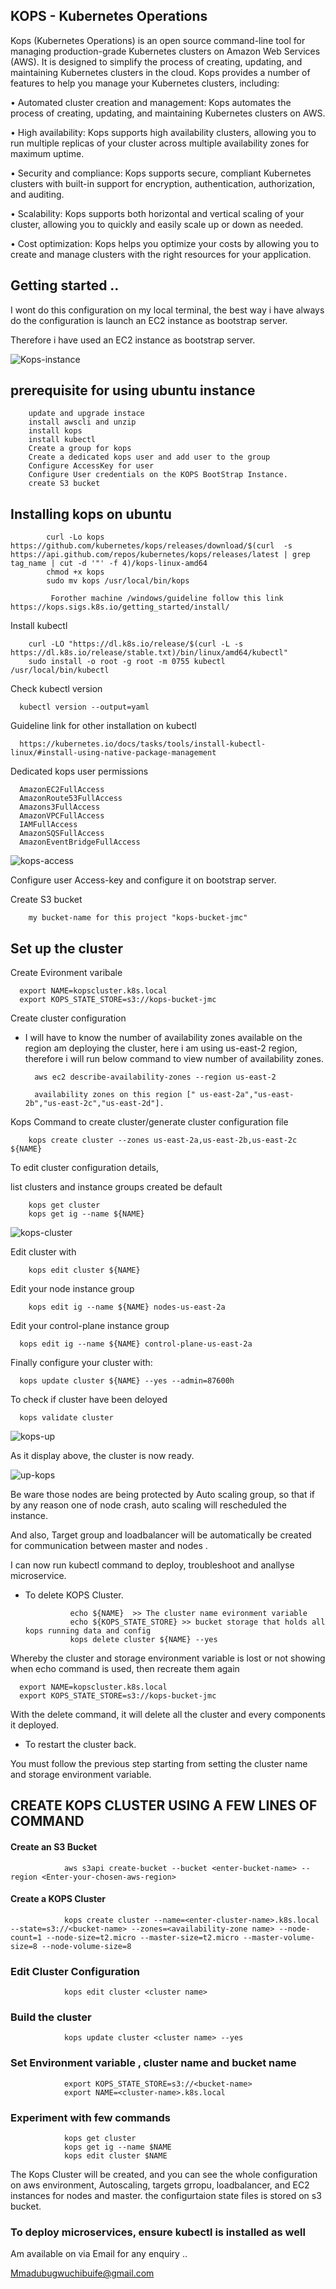 ## KOPS - Kubernetes Operations

Kops (Kubernetes Operations) is an open source command-line tool for managing production-grade Kubernetes clusters on Amazon Web Services (AWS). It is designed to simplify the process of creating, updating, and maintaining Kubernetes clusters in the cloud. Kops provides a number of features to help you manage your Kubernetes clusters, including:

• Automated cluster creation and management: Kops automates the process of creating, updating, and maintaining Kubernetes clusters on AWS.

• High availability: Kops supports high availability clusters, allowing you to run multiple replicas of your cluster across multiple availability zones for maximum uptime.

• Security and compliance: Kops supports secure, compliant Kubernetes clusters with built-in support for encryption, authentication, authorization, and auditing.

• Scalability: Kops supports both horizontal and vertical scaling of your cluster, allowing you to quickly and easily scale up or down as needed.

• Cost optimization: Kops helps you optimize your costs by allowing you to create and manage clusters with the right resources for your application.

## Getting started  ..

I wont do this configuration on my local terminal, the best way i have always do the configuration is launch an EC2 instance as bootstrap server.

Therefore i have used an EC2 instance as bootstrap server.

![Kops-instance](https://user-images.githubusercontent.com/101070055/232312851-fb308db0-7136-446d-9ef5-61fc47c9bcab.png)

## prerequisite for using ubuntu instance

        update and upgrade instace 
        install awscli and unzip
        install kops
        install kubectl
        Create a group for kops
        Create a dedicated kops user and add user to the group
        Configure AccessKey for user
        Configure User credentials on the KOPS BootStrap Instance.
        create S3 bucket

## Installing kops on ubuntu

            curl -Lo kops https://github.com/kubernetes/kops/releases/download/$(curl  -s  https://api.github.com/repos/kubernetes/kops/releases/latest | grep tag_name | cut -d '"' -f 4)/kops-linux-amd64
            chmod +x kops
            sudo mv kops /usr/local/bin/kops

             Forother machine /windows/guideline follow this link https://kops.sigs.k8s.io/getting_started/install/
             
Install kubectl

        curl -LO "https://dl.k8s.io/release/$(curl -L -s https://dl.k8s.io/release/stable.txt)/bin/linux/amd64/kubectl"
        sudo install -o root -g root -m 0755 kubectl /usr/local/bin/kubectl

Check kubectl version

      kubectl version --output=yaml

Guideline link for other installation on kubectl

      https://kubernetes.io/docs/tasks/tools/install-kubectl-linux/#install-using-native-package-management
             
Dedicated kops user permissions

      AmazonEC2FullAccess
      AmazonRoute53FullAccess
      Amazons3FullAccess
      AmazonVPCFullAccess
      IAMFullAccess
      AmazonSQSFullAccess
      AmazonEventBridgeFullAccess

![kops-access](https://user-images.githubusercontent.com/101070055/232316021-2fc2e18b-d922-4878-a550-2e75aeeff226.png)

Configure user Access-key and configure it on bootstrap server.

Create S3 bucket

        my bucket-name for this project "kops-bucket-jmc"
        
## Set up the cluster

Create Evironment varibale

      export NAME=kopscluster.k8s.local
      export KOPS_STATE_STORE=s3://kops-bucket-jmc

Create cluster configuration

- I will have to know the number of availability zones available on the region am deploying the cluster, here i am using us-east-2 region, therefore i will run below command to view number of availability zones.

        aws ec2 describe-availability-zones --region us-east-2
        
        availability zones on this region [" us-east-2a","us-east-2b","us-east-2c","us-east-2d"].
        
Kops Command to create cluster/generate cluster configuration file

        kops create cluster --zones us-east-2a,us-east-2b,us-east-2c ${NAME}

To edit cluster configuration details,

list clusters and instance groups created be default

        kops get cluster
        kops get ig --name ${NAME}

![kops-cluster](https://user-images.githubusercontent.com/101070055/232327298-fff2993d-9194-481d-8434-92d4b0c09cc7.png)

Edit cluster with

        kops edit cluster ${NAME}

Edit your node instance group

        kops edit ig --name ${NAME} nodes-us-east-2a

Edit your control-plane instance group

      kops edit ig --name ${NAME} control-plane-us-east-2a

Finally configure your cluster with:

      kops update cluster ${NAME} --yes --admin=87600h

To check if cluster have been deloyed

      kops validate cluster
      
 ![kops-up](https://user-images.githubusercontent.com/101070055/232328660-758a47a6-8f7b-487b-a8be-70876e9c4a3b.png)

As it display above, the cluster is now ready.

![up-kops](https://user-images.githubusercontent.com/101070055/232330402-838be8a9-bd54-4214-add0-4a8aeeb130a9.png)

Be ware those nodes are being protected by Auto scaling group, so that if by any reason one of node crash, auto scaling will rescheduled the instance.

And also, Target group and loadbalancer will be automatically be created for communication between master and nodes .

I can now run kubectl command to deploy, troubleshoot and anallyse microservice.

- To delete KOPS Cluster.

                echo ${NAME}  >> The cluster name evironment variable
                echo ${KOPS_STATE_STORE} >> bucket storage that holds all kops running data and config
                kops delete cluster ${NAME} --yes
                
Whereby the cluster and storage environment variable is lost or not showing when echo command is used, then recreate them again

      export NAME=kopscluster.k8s.local
      export KOPS_STATE_STORE=s3://kops-bucket-jmc
      
With the delete command, it will delete all the cluster and every components it deployed.

- To restart the cluster back.

You must follow the previous step starting from setting the cluster name and storage environment variable.

## CREATE KOPS CLUSTER USING A FEW LINES OF COMMAND

#### Create an S3 Bucket

                aws s3api create-bucket --bucket <enter-bucket-name> --region <Enter-your-chosen-aws-region>
        
#### Create a KOPS Cluster
        
                kops create cluster --name=<enter-cluster-name>.k8s.local --state=s3://<bucket-name> --zones=<availability-zone name> --node-count=1 --node-size=t2.micro --master-size=t2.micro --master-volume-size=8 --node-volume-size=8
        
### Edit Cluster Configuration
        
                kops edit cluster <cluster name>
               
### Build the cluster
        
                kops update cluster <cluster name> --yes
                
### Set Environment variable , cluster name and bucket name

                export KOPS_STATE_STORE=s3://<bucket-name>
                export NAME=<cluster-name>.k8s.local
        
### Experiment with few commands

                kops get cluster
                kops get ig --name $NAME
                kops edit cluster $NAME


        
The Kops Cluster will be created, and you can see the whole configuration on aws environment, Autoscaling, targets grropu, loadbalancer, and EC2 instances for nodes and master. the configurtaion state files is stored on s3 bucket.
        
### To deploy microservices, ensure kubectl is installed as well

Am available on via Email for any enquiry ..

Mmadubugwuchibuife@gmail.com
                
